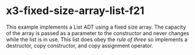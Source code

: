 # x3-fixed-size-array-list-f21

This example implements a List ADT using a fixed size array.  The capacity of the array is passed as a parameter to the constructor and never changes while the list is in use.
This list does obey the *rule of three* so implements a destructor, copy constructor, and copy assignment operator.
